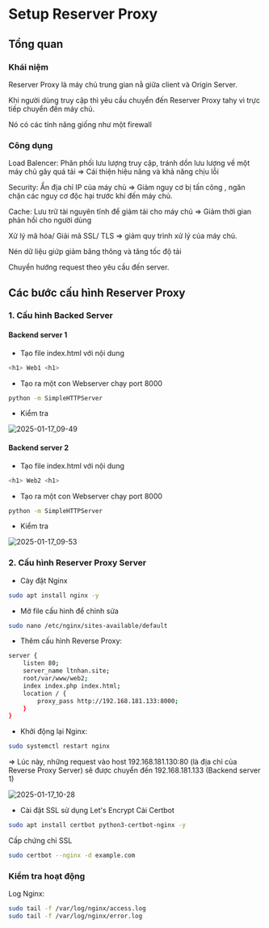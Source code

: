 # Setup Reserver Proxy
## Tổng quan
### Khái niệm
Reserver Proxy là máy chủ trung gian nằ giữa client và Origin Server.

Khi người dùng truy cập thì yêu cầu chuyển đến Reserver Proxy tahy vì trực tiếp chuyển đến máy chủ.

Nó có các tính năng giống như một firewall

### Công dụng
Load Balencer: Phân phối lưu lượng truy cập, tránh dồn lưu lượng về một máy chủ gây quá tải => Cái thiện hiệu năng và khả năng chịu lỗi

Security: Ẩn địa chỉ IP của máy chủ => Giảm nguy cơ bị tấn công , ngăn chặn các nguy cơ độc hại trước khi đến máy chủ.

Cache: Lưu trữ tài nguyên tĩnh để giảm tải cho máy chủ => Giảm thời gian phản hồi cho người dùng

Xử lý mã hóa/ Giải mã SSL/ TLS => giảm quy trình xử lý của máy chủ.

Nén dữ liệu giứp giảm băng thông và tăng tốc độ tải

Chuyển hướng request theo yêu cầu đến server.
## Các bước cấu hình Reserver Proxy 
### 1. Cấu hình Backed Server
#### Backend server 1
- Tạo file index.html với nội dung
```bash
<h1> Web1 <h1>
```
- Tạo ra một con Webserver chạy port 8000
```bash
python -m SimpleHTTPServer
```
- Kiểm tra

![2025-01-17_09-49](https://github.com/user-attachments/assets/6ad5f3aa-cfa5-4225-b386-52d61857ed35)

#### Backend server 2
- Tạo file index.html với nội dung
```bash
<h1> Web2 <h1>
```
- Tạo ra một con Webserver chạy port 8000
```bash
python -m SimpleHTTPServer
```
- Kiểm tra

![2025-01-17_09-53](https://github.com/user-attachments/assets/5824dd4f-d623-4930-8f77-547cd478944f)

### 2. Cấu hình Reserver Proxy Server
- Cày đặt Nginx
```bash
sudo apt install nginx -y
```
- Mở file cấu hình để chỉnh sửa
```bash
sudo nano /etc/nginx/sites-available/default
```
- Thêm cấu hình Reverse Proxy:
```bash
server {
    listen 80;
    server_name ltnhan.site;
    root/var/www/web2;
    index index.php index.html;
    location / {
        proxy_pass http://192.168.181.133:8000; 
    }
}
```
- Khởi động lại Nginx:
```bash
sudo systemctl restart nginx
```

=> Lúc này, những request vào host 192.168.181.130:80 (là địa chỉ của Reverse Proxy Server) sẽ được chuyển đến 192.168.181.133 (Backend server 1)

![2025-01-17_10-28](https://github.com/user-attachments/assets/771d06ff-b53f-46d4-9d10-4595cf68d146)

- Cài đặt SSL sử dụng Let's Encrypt
Cài Certbot
```bash
sudo apt install certbot python3-certbot-nginx -y
```
Cấp chứng chỉ SSL
```bash
sudo certbot --nginx -d example.com
```
### Kiểm tra hoạt động
Log Nginx:
```bash
sudo tail -f /var/log/nginx/access.log
sudo tail -f /var/log/nginx/error.log
```
